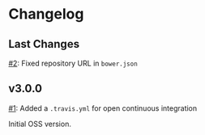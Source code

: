 # Changelog

## Last Changes

[#2](https://github.com/LaxarJS/ax-log-activity/issues/2): Fixed repository URL in `bower.json`


## v3.0.0

[#1](https://github.com/LaxarJS/ax-log-activity/issues/1): Added a `.travis.yml` for open continuous integration

Initial OSS version.
